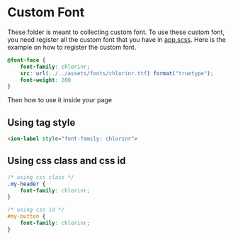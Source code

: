
# Custom Font 

These folder is meant to collecting custom font. To use these custom font, you need register all the custom font that you have in [app.scss](../../app/app.scss). Here is the example on how to register the custom font.

```css
@font-face {
    font-family: chlorinr;
    src: url(../../assets/fonts/chlorinr.ttf) format("truetype");
    font-weight: 200
}
```

Then how to use it inside your page

## Using tag style

```html
<ion-label style="font-family: chlorinr">
```

## Using css class and css id
```css
/* using css class */
.my-header {
    font-family: chlorinr;
}

/* using css id */
#my-button {
    font-family: chlorinr;
}
```
